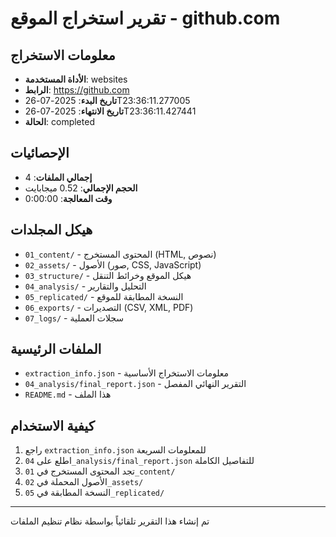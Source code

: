 # تقرير استخراج الموقع - github.com

## معلومات الاستخراج
- **الأداة المستخدمة**: websites
- **الرابط**: https://github.com
- **تاريخ البدء**: 2025-07-26T23:36:11.277005
- **تاريخ الانتهاء**: 2025-07-26T23:36:11.427441
- **الحالة**: completed

## الإحصائيات
- **إجمالي الملفات**: 4
- **الحجم الإجمالي**: 0.52 ميجابايت
- **وقت المعالجة**: 0:00:00

## هيكل المجلدات
- `01_content/` - المحتوى المستخرج (HTML, نصوص)
- `02_assets/` - الأصول (صور, CSS, JavaScript)
- `03_structure/` - هيكل الموقع وخرائط التنقل
- `04_analysis/` - التحليل والتقارير
- `05_replicated/` - النسخة المطابقة للموقع
- `06_exports/` - التصديرات (CSV, XML, PDF)
- `07_logs/` - سجلات العملية

## الملفات الرئيسية
- `extraction_info.json` - معلومات الاستخراج الأساسية
- `04_analysis/final_report.json` - التقرير النهائي المفصل
- `README.md` - هذا الملف

## كيفية الاستخدام
1. راجع `extraction_info.json` للمعلومات السريعة
2. اطلع على `04_analysis/final_report.json` للتفاصيل الكاملة
3. تجد المحتوى المستخرج في `01_content/`
4. الأصول المحملة في `02_assets/`
5. النسخة المطابقة في `05_replicated/`

---
تم إنشاء هذا التقرير تلقائياً بواسطة نظام تنظيم الملفات
